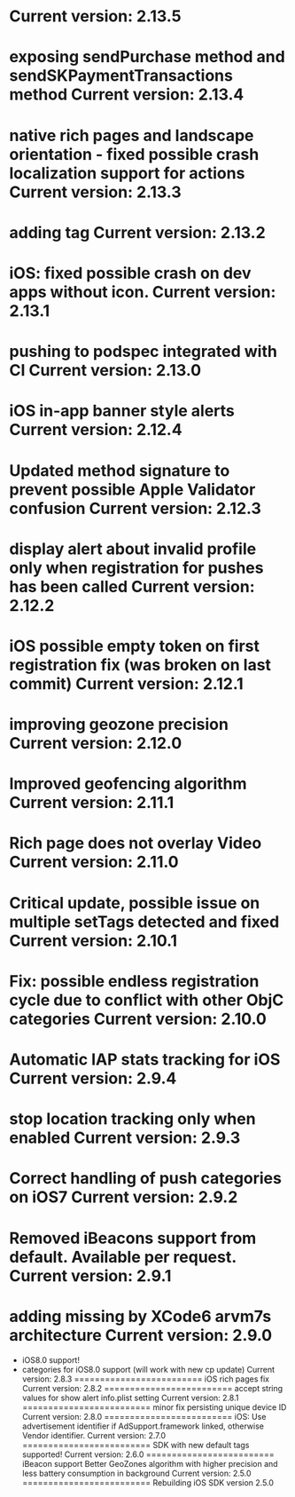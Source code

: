 Current version: 2.13.5
=========================
exposing sendPurchase method and sendSKPaymentTransactions method
Current version: 2.13.4
=========================
native rich pages and landscape orientation - fixed possible crash
localization support for actions
Current version: 2.13.3
=========================
adding tag
Current version: 2.13.2
=========================
iOS: fixed possible crash on dev apps without icon.
Current version: 2.13.1
=========================
pushing to podspec integrated with CI
Current version: 2.13.0
=========================
iOS in-app banner style alerts
Current version: 2.12.4
=========================
Updated method signature to prevent possible Apple Validator confusion
Current version: 2.12.3
=========================
display alert about invalid profile only when registration for pushes has been called
Current version: 2.12.2
=========================
iOS possible empty token on first registration fix (was broken on last commit)
Current version: 2.12.1
=========================
improving geozone precision
Current version: 2.12.0
=========================
Improved geofencing algorithm
Current version: 2.11.1
=========================
Rich page does not overlay Video
Current version: 2.11.0
=========================
Critical update, possible issue on multiple setTags detected and fixed
Current version: 2.10.1
=========================
Fix: possible endless registration cycle due to conflict with other ObjC categories
Current version: 2.10.0
=========================
Automatic IAP stats tracking for iOS
Current version: 2.9.4
=========================
stop location tracking only when enabled
Current version: 2.9.3
=========================
Correct handling of push categories on iOS7
Current version: 2.9.2
=========================
Removed iBeacons support from default. Available per request.
Current version: 2.9.1
=========================
adding missing by XCode6 arvm7s architecture
Current version: 2.9.0
=========================
+ iOS8.0 support!
+ categories for iOS8.0 support (will work with new cp update)
Current version: 2.8.3
=========================
iOS rich pages fix
Current version: 2.8.2
=========================
accept string values for show alert info.plist setting
Current version: 2.8.1
=========================
minor fix persisting unique device ID
Current version: 2.8.0
=========================
iOS: Use advertisement identifier if AdSupport.framework linked, otherwise Vendor identifier. 
Current version: 2.7.0
=========================
SDK with new default tags supported!
Current version: 2.6.0
=========================
iBeacon support
Better GeoZones algorithm with higher precision and less battery consumption in background
Current version: 2.5.0
=========================
Rebuilding iOS SDK version 2.5.0

